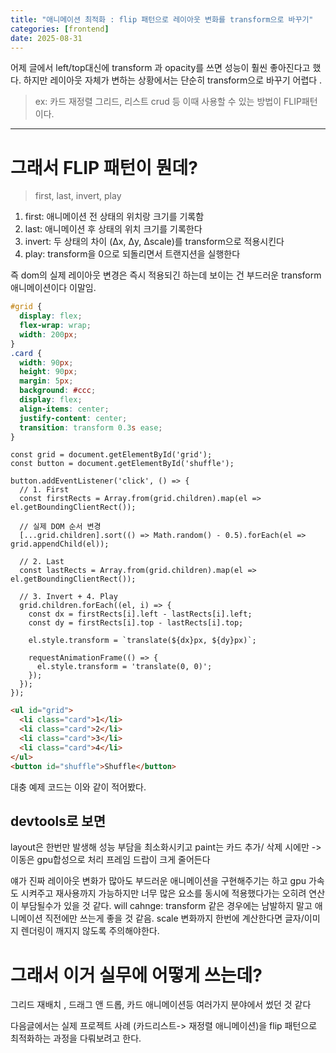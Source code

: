 ```yaml
---
title: "애니메이션 최적화 : flip 패턴으로 레이아웃 변화를 transform으로 바꾸기"
categories: [frontend]
date: 2025-08-31
---
```


어제 글에서 left/top대신에 transform 과 opacity를 쓰면 성능이 훨씬 좋아진다고 했다. 
하지만 레이아웃 자체가 변하는 상황에서는 단순히 transform으로 바꾸기 어렵다 . 
> ex: 카드 재정렬 그리드, 리스트 crud 등
이때 사용할 수 있는 방법이 FLIP패턴이다.
---
# 그래서 FLIP 패턴이 뭔데?

> first, last,  invert, play

1. first: 애니메이션 전 상태의 위치랑 크기를 기록함
2. last: 애니메이션 후 상태의 위치 크기를 기록한다
3. invert: 두 상태의 차이 (Δx, Δy, Δscale)를 transform으로 적용시킨다
4. play: transform을 0으로 되돌리면서 트랜지션을 실행한다

즉 dom의 실제 레이아웃 변경은 즉시 적용되긴 하는데 보이는 건 부드러운 transform 애니메이션이다 이말임.  

``` CSS
#grid {
  display: flex;
  flex-wrap: wrap;
  width: 200px;
}
.card {
  width: 90px;
  height: 90px;
  margin: 5px;
  background: #ccc;
  display: flex;
  align-items: center;
  justify-content: center;
  transition: transform 0.3s ease;
}
```
```JS
const grid = document.getElementById('grid');
const button = document.getElementById('shuffle');

button.addEventListener('click', () => {
  // 1. First
  const firstRects = Array.from(grid.children).map(el => el.getBoundingClientRect());

  // 실제 DOM 순서 변경
  [...grid.children].sort(() => Math.random() - 0.5).forEach(el => grid.appendChild(el));

  // 2. Last
  const lastRects = Array.from(grid.children).map(el => el.getBoundingClientRect());

  // 3. Invert + 4. Play
  grid.children.forEach((el, i) => {
    const dx = firstRects[i].left - lastRects[i].left;
    const dy = firstRects[i].top - lastRects[i].top;

    el.style.transform = `translate(${dx}px, ${dy}px)`;

    requestAnimationFrame(() => {
      el.style.transform = 'translate(0, 0)';
    });
  });
});
```

```html
<ul id="grid">
  <li class="card">1</li>
  <li class="card">2</li>
  <li class="card">3</li>
  <li class="card">4</li>
</ul>
<button id="shuffle">Shuffle</button>
```
대충 예제 코드는 이와 같이 적어봤다. 

## devtools로 보면 
layout은 한번만 발생해 성능 부담을 최소화시키고 
paint는 카드 추가/ 삭제 시에만 -> 이동은 gpu합성으로 처리 
프레임 드랍이 크게 줄어든다 

얘가 진짜 레이아웃 변화가 많아도 부드러운 애니메이션을 구현해주기는 하고 gpu 가속도 시켜주고 재사용까지 가능하지만 너무 많은 요소를 동시에 적용했다가는 오히려 연산이 부담될수가 있을 것 같다. 
will cahnge: transform 같은 경우에는 남발하지 말고 애니메이션 직전에만 쓰는게 좋을 것 같음. 
scale 변화까지 한번에 계산한다면 글자/이미지 렌더링이 깨지지 않도록 주의해야한다. 

# 그래서 이거 실무에 어떻게 쓰는데? 

그리드 재배치 , 드래그 앤 드롭, 카드 애니메이션등 여러가지 분야에서 썼던 것 같다 

다음글에서는 실제 프로젝트 사례 (카드리스트-> 재정렬 애니메이션)을 flip 패턴으로 최적화하는 과정을 다뤄보려고 한다. 

